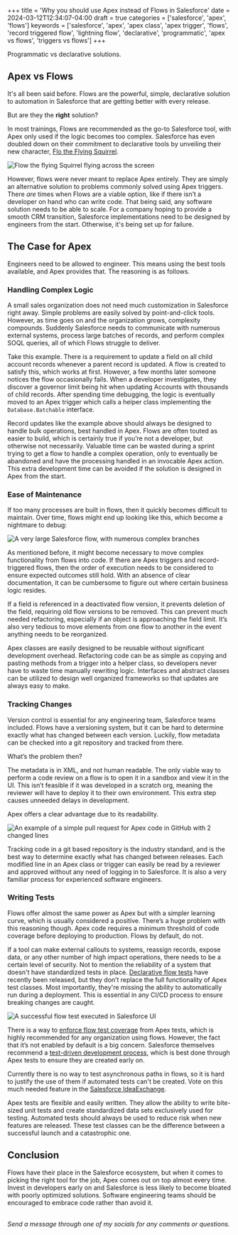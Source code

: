 +++
title = 'Why you should use Apex instead of Flows in Salesforce'
date = 2024-03-12T12:34:07-04:00
draft = true
categories = ['salesforce', 'apex', 'flows']
keywords = ['salesforce', 'apex', 'apex class', 'apex trigger', 'flows', 'record triggered flow', 'lightning flow', 'declarative', 'programmatic', 'apex vs flows', 'triggers vs flows']
+++

Programmatic vs declarative solutions.

## Apex vs Flows
It's all been said before. Flows are the powerful, simple, declarative solution to automation in Salesforce that are getting better with every release.

But are they the **right** solution?

In most trainings, Flows are recommended as the go-to Salesforce tool, with Apex only used if the logic becomes too complex. Salesforce has even doubled down on their commitment to declarative tools by unveiling their new character, [Flo the Flying Squirrel](https://www.salesforce.com/blog/meet-salesforce-workflow-character-flo/). 

![Flow the flying Squirrel flying across the screen](../../../assets/img/first_post/flo.png)

However, flows were never meant to replace Apex entirely. They are simply an alternative solution to problems commonly solved using Apex triggers. There *are* times when Flows are a viable option, like if there isn’t a developer on hand who can write code. That being said, any software solution needs to be able to scale. For a company hoping to provide a smooth CRM transition, Salesforce implementations need to be designed by engineers from the start. Otherwise, it's being set up for failure. 

## The Case for Apex
Engineers need to be allowed to engineer. This means using the best tools available, and Apex provides that. The reasoning is as follows.

### Handling Complex Logic
A small sales organization does not need much customization in Salesforce right away. Simple problems are easily solved by point-and-click tools. However, as time goes on and the organization grows, complexity compounds. Suddenly Salesforce needs to communicate with numerous external systems, process large batches of records, and perform complex SOQL queries, all of which Flows struggle to deliver.

Take this example. There is a requirement to update a field on all child account records whenever a parent record is updated. A flow is created to satisfy this, which works at first. However, a few months later someone notices the flow occasionally fails. When a developer investigates, they discover a governor limit being hit when updating Accounts with thousands of child records. After spending time debugging, the logic is eventually moved to an Apex trigger which calls a helper class implementing the `Database.Batchable` interface.

Record updates like the example above should always be designed to handle bulk operations, best handled in Apex. Flows are often touted as easier to build, which is certainly true if you’re not a developer, but otherwise not necessarily. Valuable time can be wasted during a sprint trying to get a flow to handle a complex operation, only to eventually be abandoned and have the processing handled in an invocable Apex action. This extra development time can be avoided if the solution is designed in Apex from the start.

### Ease of Maintenance
If too many processes are built in flows, then it quickly becomes difficult to maintain. Over time, flows might end up looking like this, which become a nightmare to debug:

![A very large Salesforce flow, with numerous complex branches](../../../assets/img/first_post/large_flow.png)

As mentioned before, it might become necessary to move complex functionality from flows into code. If there are Apex triggers and record-triggered flows, then the order of execution needs to be considered to ensure expected outcomes still hold. With an absence of clear documentation, it can be cumbersome to figure out where certain business logic resides.

If a field is referenced in a deactivated flow version, it prevents deletion of the field, requiring old flow versions to be removed. This can prevent much needed refactoring, especially if an object is approaching the field limit. It’s also very tedious to move elements from one flow to another in the event anything needs to be reorganized.

Apex classes are easily designed to be reusable without significant development overhead. Refactoring code can be as simple as copying and pasting methods from a trigger into a helper class, so developers never have to waste time manually rewriting logic. Interfaces and abstract classes can be utilized to design well organized frameworks so that updates are always easy to make.

### Tracking Changes
Version control is essential for any engineering team, Salesforce teams included. Flows have a versioning system, but it can be hard to determine exactly what has changed between each version. Luckily, flow metadata can be checked into a git repository and tracked from there.

What’s the problem then?

The metadata is in XML, and not human readable. The only viable way to perform a code review on a flow is to open it in a sandbox and view it in the UI. This isn’t feasible if it was developed in a scratch org, meaning the reviewer will have to deploy it to their own environment. This extra step causes unneeded delays in development.

Apex offers a clear advantage due to its readability.

![An example of a simple pull request for Apex code in GitHub with 2 changed lines](../../../assets/img/first_post/gh_code_review.png)

Tracking code in a git based repository is the industry standard, and is the best way to determine exactly what has changed between releases. Each modified line in an Apex class or trigger can easily be read by a reviewer and approved without any need of logging in to Salesforce. It is also a very familiar process for experienced software engineers.

### Writing Tests
Flows offer almost the same power as Apex but with a simpler learning curve, which is usually considered a positive. There’s a huge problem with this reasoning though. Apex code requires a minimum threshold of code coverage before deploying to production. Flows by default, do not.

If a tool can make external callouts to systems, reassign records, expose data, or any other number of high impact operations, there needs to be a certain level of security. Not to mention the reliability of a system that doesn't have standardized tests in place. [Declarative flow tests](https://help.salesforce.com/s/articleView?id=sf.flow_concepts_testing.htm&type=5) have recently been released, but they don’t replace the full functionality of Apex test classes. Most importantly, they're missing the ability to automatically run during a deployment. This is essential in any CI/CD process to ensure breaking changes are caught.

![A successful flow test executed in Salesforce UI](../../../assets/img/first_post/flow_test.png)

There is a way to [enforce flow test coverage](https://help.salesforce.com/s/articleView?id=release-notes.rn_forcecom_flow_mgmnt_coverage.htm&release=222&type=5) from Apex tests, which is highly recommended for any organization using flows. However, the fact that it’s not enabled by default is a big concern. Salesforce themselves recommend a [test-driven development process](https://developer.salesforce.com/docs/atlas.en-us.apexcode.meta/apexcode/apex_testing_intro.htm), which is best done through Apex tests to ensure they are created early on.

Currently there is no way to test asynchronous paths in flows, so it is hard to justify the use of them if automated tests can't be created. Vote on this much needed feature in the [Salesforce IdeaExchange](https://ideas.salesforce.com/s/idea/a0B8W00000QO3yoUAD/allow-testing-of-asynchronous-path-in-flow-via-apex).

Apex tests are flexible and easily written. They allow the ability to write bite-sized unit tests and create standardized data sets exclusively used for testing. Automated tests should always be used to reduce risk when new features are released. These test classes can be the difference between a successful launch and a catastrophic one.

## Conclusion
Flows have their place in the Salesforce ecosystem, but when it comes to picking the right tool for the job, Apex comes out on top almost every time. Invest in developers early on and Salesforce is less likely to become bloated with poorly optimized solutions. Software engineering teams should be encouraged to embrace code rather than avoid it.


<br>*Send a message through one of my socials for any comments or questions.*
